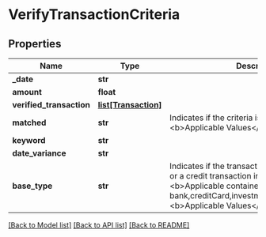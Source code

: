 # VerifyTransactionCriteria

## Properties
Name | Type | Description | Notes
------------ | ------------- | ------------- | -------------
**_date** | **str** |  | 
**amount** | **float** |  | 
**verified_transaction** | [**list[Transaction]**](Transaction.md) |  | [optional] 
**matched** | **str** | Indicates if the criteria is matched or not. &lt;br&gt;&lt;b&gt;Applicable Values&lt;/b&gt;&lt;br&gt; | [optional] 
**keyword** | **str** |  | [optional] 
**date_variance** | **str** |  | [optional] 
**base_type** | **str** | Indicates if the transaction appears as a debit or a credit transaction in the account. &lt;br&gt;&lt;br&gt;&lt;b&gt;Applicable containers&lt;/b&gt;: bank,creditCard,investment,insurance,loan&lt;br&gt;&lt;b&gt;Applicable Values&lt;/b&gt;&lt;br&gt; | [optional] 

[[Back to Model list]](../README.md#documentation-for-models) [[Back to API list]](../README.md#documentation-for-api-endpoints) [[Back to README]](../README.md)


